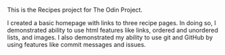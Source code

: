 This is the Recipes project for The Odin Project. 

I created a basic homepage with links to three recipe pages. In doing so, I demonstrated ability to use html features like links, ordered and unordered lists, and images. I also demonstrated my ability to use git and GitHub by using features like commit messages and issues.
